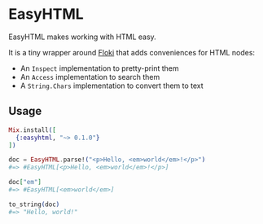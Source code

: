 # EasyHTML

EasyHTML makes working with HTML easy.

It is a tiny wrapper around [Floki](https://hex.pm/packages/floki) that adds
conveniences for HTML nodes:

  * An `Inspect` implementation to pretty-print them
  * An `Access` implementation to search them
  * A `String.Chars` implementation to convert them to text

## Usage

```elixir
Mix.install([
  {:easyhtml, "~> 0.1.0"}
])

doc = EasyHTML.parse!("<p>Hello, <em>world</em>!</p>")
#=> #EasyHTML[<p>Hello, <em>world</em>!</p>]

doc["em"]
#=> #EasyHTML[<em>world</em>]

to_string(doc)
#=> "Hello, world!"
```
